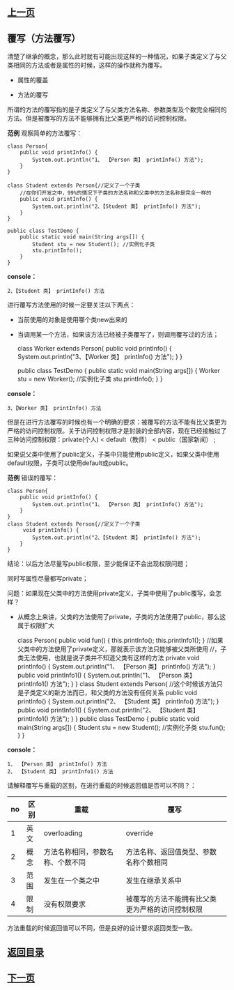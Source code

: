 ## [上一页](course55)

## 覆写（方法覆写）

清楚了继承的概念，那么此时就有可能出现这样的一种情况，如果子类定义了与父类相同的方法或者是属性的时候，这样的操作就称为覆写。

- 属性的覆盖

- 方法的覆写

所谓的方法的覆写指的是子类定义了与父类方法名称、参数类型及个数完全相同的方法。但是被覆写的方法不能够拥有比父类更严格的访问控制权限。

**范例** 观察简单的方法覆写：

	class Person{
		public void printInfo() {
			System.out.println("1、 【Person 类】 printInfo() 方法");
		}
	}
	
	class Student extends Person{//定义了一个子类
		//在你们开发之中，99%的情况下子类的方法名称和父类中的方法名称是完全一样的
		public void printInfo() {
			System.out.println("2、【Student 类】 printInfo() 方法");
		}
	}
	
	public class TestDemo {
		public static void main(String args[]) {
			Student stu = new Student(); //实例化子类
			stu.printInfo();
		}
	}
**console：**

	2、【Student 类】 printInfo() 方法

进行覆写方法使用的时候一定要关注以下两点：

- 当前使用的对象是使用哪个类new出来的

- 当调用某一个方法，如果该方法已经被子类覆写了，则调用覆写过的方法；

	class Worker extends Person{
		public void printInfo() {
			System.out.println("3、【Worker 类】 printInfo() 方法");
		}
	}
	
	public class TestDemo {
		public static void main(String args[]) {
			Worker stu = new Worker(); //实例化子类
			stu.printInfo();
		}
	}

**console：**

	3、【Worker 类】 printInfo() 方法

但是在进行方法覆写的时候也有一个明确的要求：被覆写的方法不能有比父类更为严格的访问控制权限。关于访问控制权限才是封装的全部内容，现在已经接触过了三种访问控制权限：private(个人) < default（教师） < public（国家新闻） ;

如果说父类中使用了public定义，子类中只能使用public定义，如果父类中使用default权限，子类可以使用default或public。

**范例** 错误的覆写：

	class Person{
		public void printInfo() {
			System.out.println("1、 【Person 类】 printInfo() 方法");
		}
	}
	class Student extends Person{//定义了一个子类
		 void printInfo() {
			System.out.println("2、【Student 类】 printInfo() 方法");
		}
	}

结论：以后方法尽量写public权限，至少能保证不会出现权限问题；

同时写属性尽量都写private；

问题：如果现在父类中的方法使用private定义，子类中使用了public覆写，会怎样？

- 从概念上来讲，父类的方法使用了private，子类的方法使用了public，那么这属于权限扩大

	class Person{
		public void fun() {
			this.printInfo();
			this.printInfo1();
		} 
		//如果父类中的方法使用了private定义，那就表示该方法只能够被父类所使用
		//，子类无法使用，也就是说子类并不知道父类有这样的方法
		private void printInfo() {
			System.out.println("1、 【Person 类】 printInfo() 方法");
		}
		public void printInfo1() {
			System.out.println("1、 【Person 类】 printInfo1() 方法");
		}
	}
	class Student extends Person{
		//这个时候该方法只是子类定义的新方法而已，和父类的方法没有任何关系
		public void printInfo() {
			System.out.println("2、 【Student 类】 printInfo() 方法");
		}
		public void printInfo1() {
			System.out.println("2、 【Student 类】 printInfo1() 方法");
		}
	}
	public class TestDemo {
		public static void main(String args[]) {
			Student stu = new Student(); //实例化子类
			stu.fun();
		}
	}

**console：**

	1、 【Person 类】 printInfo() 方法
	2、 【Student 类】 printInfo1() 方法

请解释覆写与重载的区别，在进行重载的时候返回值是否可以不同？：

no | 区别 | 重载 | 覆写
-|---|-|-
 1| 英文 | overloading | override |
 2 | 概念 | 方法名称相同，参数名称、个数不同 | 方法名称、返回值类型、参数名称个数相同 |
 3 | 范围 | 发生在一个类之中 | 发生在继承关系中|
 4 | 限制 | 没有权限要求 | 被覆写的方法不能拥有比父类更为严格的访问控制权限
 
方法重载的时候返回值可以不同，但是良好的设计要求返回类型一致。

## [返回目录](https://wuchengcheng110120.github.io/learnJava)
## [下一页](course57)
